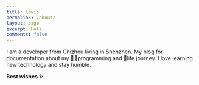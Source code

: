 ```yaml
---
title: Lewis
permalink: /about/
layout: page
excerpt: Hola.
comments: false
---
```


I am a developer from Chizhou living in Shenzhen. My blog for documentation about my 🧑‍💻programming and 🤗life journey. I love learning new technology and stay humble.

**Best wishes ✨**

